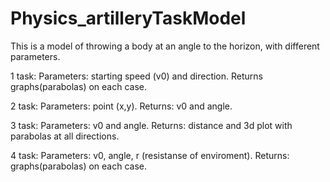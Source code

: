 # Physics_artilleryTaskModel
This is a model of throwing a body at an angle to the horizon, with different parameters.

1 task: 
Parameters: starting speed (v0) and direction.
Returns graphs(parabolas) on each case.

2 task:
Parameters: point (x,y).
Returns: v0 and angle.

3 task:
Parameters: v0 and angle. 
Returns: distance and 3d plot with parabolas at all directions.

4 task:
Parameters: v0, angle, r (resistanse of enviroment).
Returns: graphs(parabolas) on each case.
